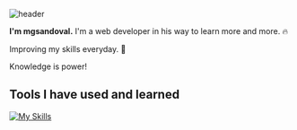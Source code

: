 ![header](https://capsule-render.vercel.app/api?type=soft&color=auto&height=200&section=header&text=Hi%20there!!%20👋&fontSize=90)

**I'm mgsandoval.** I'm a web developer in his way to learn more and more. 🔥

Improving my skills everyday. 🚀

Knowledge is power!

## Tools I have used and learned
[![My Skills](https://skillicons.dev/icons?i=html,css,bootstrap,js,cs,dotnet,git,github)](https://skillicons.dev)

<!-- <details>
  <summary>GitHub Stats!</summary>
  ![GitHub Stats](https://github-readme-stats.vercel.app/api?username=mgsandoval&theme=default&show_icons=true&hide_border=true&count_private=true)
</details> -->
